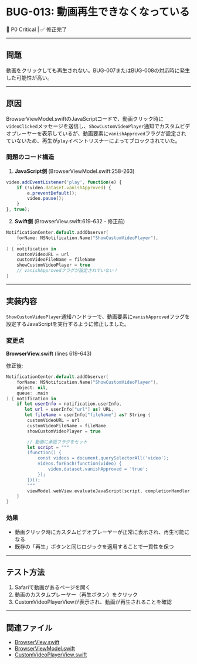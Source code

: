 # BUG-013: 動画再生できなくなっている

🔴 P0 Critical | ✅ 修正完了

---

## 問題

動画をクリックしても再生されない。BUG-007またはBUG-008の対応時に発生した可能性が高い。

---

## 原因

BrowserViewModel.swiftのJavaScriptコードで、動画クリック時に`videoClicked`メッセージを送信し、`ShowCustomVideoPlayer`通知でカスタムビデオプレーヤーを表示しているが、動画要素に`vanishApproved`フラグが設定されていないため、再生が`play`イベントリスナーによってブロックされていた。

### 問題のコード構造

1. **JavaScript側** (BrowserViewModel.swift:258-263)
```javascript
video.addEventListener('play', function(e) {
    if (!video.dataset.vanishApproved) {
        e.preventDefault();
        video.pause();
    }
}, true);
```

2. **Swift側** (BrowserView.swift:619-632 - 修正前)
```swift
NotificationCenter.default.addObserver(
    forName: NSNotification.Name("ShowCustomVideoPlayer"),
    ...
) { notification in
    customVideoURL = url
    customVideoFileName = fileName
    showCustomVideoPlayer = true
    // vanishApprovedフラグが設定されていない！
}
```

---

## 実装内容

`ShowCustomVideoPlayer`通知ハンドラーで、動画要素に`vanishApproved`フラグを設定するJavaScriptを実行するように修正しました。

### 変更点

**BrowserView.swift** (lines 619-643)

修正後:
```swift
NotificationCenter.default.addObserver(
    forName: NSNotification.Name("ShowCustomVideoPlayer"),
    object: nil,
    queue: .main
) { notification in
    if let userInfo = notification.userInfo,
       let url = userInfo["url"] as? URL,
       let fileName = userInfo["fileName"] as? String {
        customVideoURL = url
        customVideoFileName = fileName
        showCustomVideoPlayer = true

        // 動画に承認フラグをセット
        let script = """
        (function() {
            const videos = document.querySelectorAll('video');
            videos.forEach(function(video) {
                video.dataset.vanishApproved = 'true';
            });
        })();
        """
        viewModel.webView.evaluateJavaScript(script, completionHandler: nil)
    }
}
```

### 効果

- 動画クリック時にカスタムビデオプレーヤーが正常に表示され、再生可能になる
- 既存の「再生」ボタンと同じロジックを適用することで一貫性を保つ

---

## テスト方法

1. Safariで動画があるページを開く
2. 動画のカスタムプレーヤー（再生ボタン）をクリック
3. CustomVideoPlayerViewが表示され、動画が再生されることを確認

---

## 関連ファイル

- [BrowserView.swift](../../VanishBrowser/VanishBrowser/Views/BrowserView.swift)
- [BrowserViewModel.swift](../../VanishBrowser/VanishBrowser/ViewModels/BrowserViewModel.swift)
- [CustomVideoPlayerView.swift](../../VanishBrowser/VanishBrowser/Views/CustomVideoPlayerView.swift)
